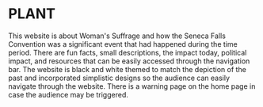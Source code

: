 # PLANT

This website is about Woman's Suffrage and how the Seneca Falls Convention was a significant event that had happened during the time period. There are fun facts, small descriptions, the impact today, political impact, and resources that can be easily accessed through the navigation bar.
The website is black and white themed to match the depiction of the past and incorporated simplistic designs so the audience can easily navigate through the website.
There is a warning page on the home page in case the audience may be triggered.
